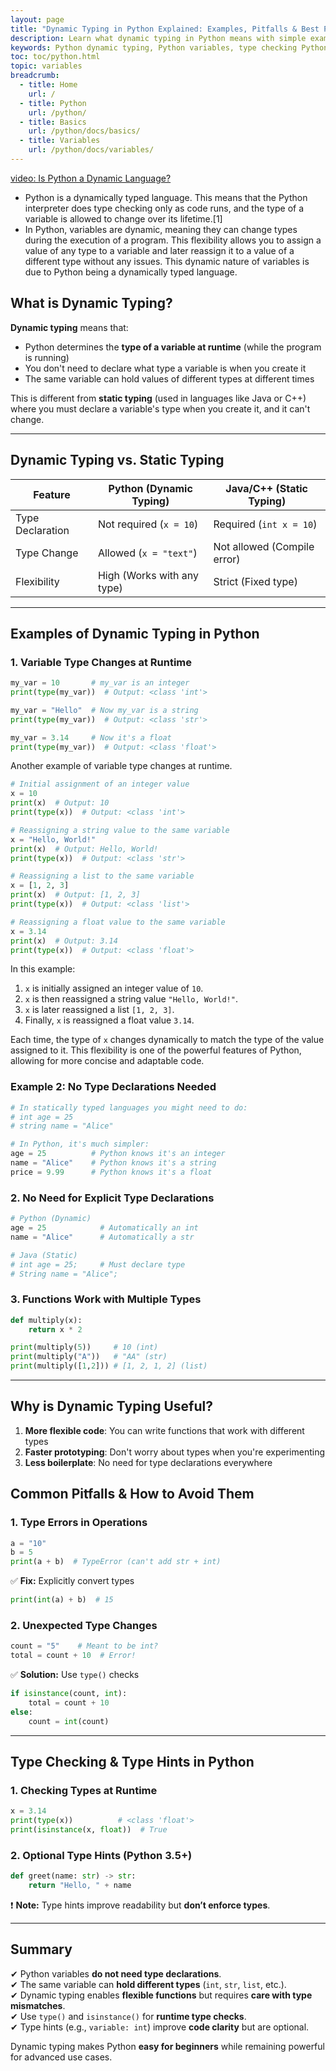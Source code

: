 ```yaml
---
layout: page
title: "Dynamic Typing in Python Explained: Examples, Pitfalls & Best Practices" 
description: Learn what dynamic typing in Python means with simple examples. Discover how Python handles variables differently from statically typed languages like Java or C++.
keywords: Python dynamic typing, Python variables, type checking Python, static vs dynamic typing, Python type hints, Python beginners tutorial, Python runtime types, python for beginners, learn with yasir, yasirbhutta
toc: toc/python.html
topic: variables
breadcrumb:
  - title: Home
    url: /
  - title: Python
    url: /python/
  - title: Basics
    url: /python/docs/basics/
  - title: Variables
    url: /python/docs/variables/
---
```


[video: Is Python a Dynamic Language?](https://youtu.be/4qweH-RCfCQ)

- Python is a dynamically typed language. This means that the Python interpreter does type checking only as code runs, and the type of a variable is allowed to change over its lifetime.[1]
- In Python, variables are dynamic, meaning they can change types during the execution of a program. This flexibility allows you to assign a value of any type to a variable and later reassign it to a value of a different type without any issues. This dynamic nature of variables is due to Python being a dynamically typed language.

## What is Dynamic Typing?

**Dynamic typing** means that:
- Python determines the **type of a variable at runtime** (while the program is running)
- You don't need to declare what type a variable is when you create it
- The same variable can hold values of different types at different times

This is different from **static typing** (used in languages like Java or C++) where you must declare a variable's type when you create it, and it can't change.

---

## **Dynamic Typing vs. Static Typing**  

| Feature         | Python (Dynamic Typing) | Java/C++ (Static Typing) |
|----------------|------------------------|--------------------------|
| Type Declaration | Not required (`x = 10`) | Required (`int x = 10`) |
| Type Change     | Allowed (`x = "text"`)  | Not allowed (Compile error) |
| Flexibility    | High (Works with any type) | Strict (Fixed type) |

---

## **Examples of Dynamic Typing in Python** 

### **1. Variable Type Changes at Runtime**  

```python
my_var = 10       # my_var is an integer
print(type(my_var))  # Output: <class 'int'>

my_var = "Hello"  # Now my_var is a string
print(type(my_var))  # Output: <class 'str'>

my_var = 3.14     # Now it's a float
print(type(my_var))  # Output: <class 'float'>
```

Another example of variable type changes at runtime.

```python
# Initial assignment of an integer value
x = 10
print(x)  # Output: 10
print(type(x))  # Output: <class 'int'>

# Reassigning a string value to the same variable
x = "Hello, World!"
print(x)  # Output: Hello, World!
print(type(x))  # Output: <class 'str'>

# Reassigning a list to the same variable
x = [1, 2, 3]
print(x)  # Output: [1, 2, 3]
print(type(x))  # Output: <class 'list'>

# Reassigning a float value to the same variable
x = 3.14
print(x)  # Output: 3.14
print(type(x))  # Output: <class 'float'>
```

In this example:

1. `x` is initially assigned an integer value of `10`.
2. `x` is then reassigned a string value `"Hello, World!"`.
3. `x` is later reassigned a list `[1, 2, 3]`.
4. Finally, `x` is reassigned a float value `3.14`.

Each time, the type of `x` changes dynamically to match the type of the value assigned to it. This flexibility is one of the powerful features of Python, allowing for more concise and adaptable code.

### Example 2: No Type Declarations Needed
```python
# In statically typed languages you might need to do:
# int age = 25
# string name = "Alice"

# In Python, it's much simpler:
age = 25          # Python knows it's an integer
name = "Alice"    # Python knows it's a string
price = 9.99      # Python knows it's a float
```

### **2. No Need for Explicit Type Declarations**  
```python
# Python (Dynamic)
age = 25            # Automatically an int
name = "Alice"      # Automatically a str

# Java (Static)
# int age = 25;     # Must declare type
# String name = "Alice";
```

### **3. Functions Work with Multiple Types**  
```python
def multiply(x):
    return x * 2

print(multiply(5))     # 10 (int)
print(multiply("A"))   # "AA" (str)
print(multiply([1,2])) # [1, 2, 1, 2] (list)
```

---

## Why is Dynamic Typing Useful?

1. **More flexible code**: You can write functions that work with different types
2. **Faster prototyping**: Don't worry about types when you're experimenting
3. **Less boilerplate**: No need for type declarations everywhere

## **Common Pitfalls & How to Avoid Them**  

### **1. Type Errors in Operations**  
```python
a = "10"
b = 5
print(a + b)  # TypeError (can't add str + int)
```
✅ **Fix:** Explicitly convert types  
```python
print(int(a) + b)  # 15
```

### **2. Unexpected Type Changes**  
```python
count = "5"    # Meant to be int?
total = count + 10  # Error!
```
✅ **Solution:** Use `type()` checks  
```python
if isinstance(count, int):
    total = count + 10
else:
    count = int(count)
```

---

## **Type Checking & Type Hints in Python**  

### **1. Checking Types at Runtime**  
```python
x = 3.14
print(type(x))          # <class 'float'>
print(isinstance(x, float))  # True
```

### **2. Optional Type Hints (Python 3.5+)**  
```python
def greet(name: str) -> str:
    return "Hello, " + name
```
❗ **Note:** Type hints improve readability but **don’t enforce types**.  

---

## Summary

✔ Python variables **do not need type declarations**.  
✔ The same variable can **hold different types** (`int`, `str`, `list`, etc.).  
✔ Dynamic typing enables **flexible functions** but requires **care with type mismatches**.  
✔ Use `type()` and `isinstance()` for **runtime type checks**.  
✔ Type hints (e.g., `variable: int`) improve **code clarity** but are optional.  

Dynamic typing makes Python **easy for beginners** while remaining powerful for advanced use cases.
